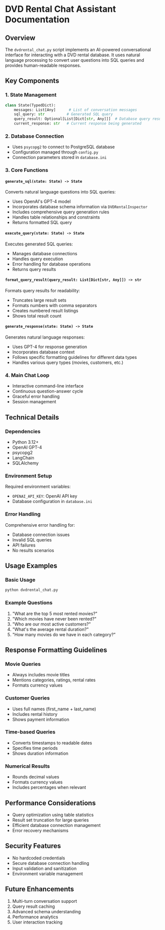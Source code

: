 # DVD Rental Chat Assistant Documentation

## Overview
The `dvdrental_chat.py` script implements an AI-powered conversational interface for interacting with a DVD rental database. It uses natural language processing to convert user questions into SQL queries and provides human-readable responses.

## Key Components

### 1. State Management
```python
class State(TypedDict):
    messages: List[Any]      # List of conversation messages
    sql_query: str          # Generated SQL query
    query_result: Optional[List[Dict[str, Any]]]  # Database query results
    current_response: str   # Current response being generated
```

### 2. Database Connection
- Uses `psycopg2` to connect to PostgreSQL database
- Configuration managed through `config.py`
- Connection parameters stored in `database.ini`

### 3. Core Functions

#### `generate_sql(state: State) -> State`
Converts natural language questions into SQL queries:
- Uses OpenAI's GPT-4 model
- Incorporates database schema information via `DVDRentalInspector`
- Includes comprehensive query generation rules
- Handles table relationships and constraints
- Returns formatted SQL query

#### `execute_query(state: State) -> State`
Executes generated SQL queries:
- Manages database connections
- Handles query execution
- Error handling for database operations
- Returns query results

#### `format_query_result(query_result: List[Dict[str, Any]]) -> str`
Formats query results for readability:
- Truncates large result sets
- Formats numbers with comma separators
- Creates numbered result listings
- Shows total result count

#### `generate_response(state: State) -> State`
Generates natural language responses:
- Uses GPT-4 for response generation
- Incorporates database context
- Follows specific formatting guidelines for different data types
- Handles various query types (movies, customers, etc.)

### 4. Main Chat Loop
- Interactive command-line interface
- Continuous question-answer cycle
- Graceful error handling
- Session management

## Technical Details

### Dependencies
- Python 3.12+
- OpenAI GPT-4
- psycopg2
- LangChain
- SQLAlchemy

### Environment Setup
Required environment variables:
- `OPENAI_API_KEY`: OpenAI API key
- Database configuration in `database.ini`

### Error Handling
Comprehensive error handling for:
- Database connection issues
- Invalid SQL queries
- API failures
- No results scenarios

## Usage Examples

### Basic Usage
```bash
python dvdrental_chat.py
```

### Example Questions
1. "What are the top 5 most rented movies?"
2. "Which movies have never been rented?"
3. "Who are our most active customers?"
4. "What's the average rental duration?"
5. "How many movies do we have in each category?"

## Response Formatting Guidelines

### Movie Queries
- Always includes movie titles
- Mentions categories, ratings, rental rates
- Formats currency values

### Customer Queries
- Uses full names (first_name + last_name)
- Includes rental history
- Shows payment information

### Time-based Queries
- Converts timestamps to readable dates
- Specifies time periods
- Shows duration information

### Numerical Results
- Rounds decimal values
- Formats currency values
- Includes percentages when relevant

## Performance Considerations
- Query optimization using table statistics
- Result set truncation for large queries
- Efficient database connection management
- Error recovery mechanisms

## Security Features
- No hardcoded credentials
- Secure database connection handling
- Input validation and sanitization
- Environment variable management

## Future Enhancements
1. Multi-turn conversation support
2. Query result caching
3. Advanced schema understanding
4. Performance analytics
5. User interaction tracking
